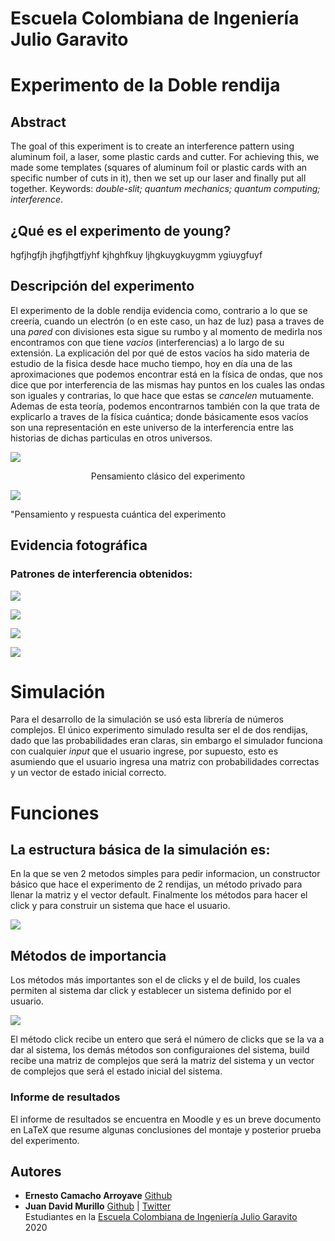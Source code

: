 # Escuela Colombiana de Ingeniería Julio Garavito

# Experimento de la Doble rendija
## Abstract
The goal of this experiment is to create an interference pattern using aluminum foil, a laser, some plastic cards and cutter. For achieving this, we made
some templates (squares of aluminum foil or plastic cards with an specific number of cuts in it), then we set up our laser and finally put all together.
Keywords: *double-slit; quantum mechanics; quantum computing; interference*.

## ¿Qué es el experimento de young?
hgfjhgfjh jhgfjhgtfjyhf kjhghfkuy ljhgkuygkuygmm ygiuygfuyf

## Descripción del experimento
El experimento de la doble rendija evidencia como, contrario a lo que se creería,
cuando un electrón (o en este caso, un haz de luz) pasa a traves de una *pared* con divisiones esta sigue su rumbo y al momento de medirla nos encontramos con que tiene *vacios* (interferencias) a lo largo de su
extensión. 
La explicación del por qué de estos vacíos ha sido materia de estudio de la fisica
desde hace mucho tiempo, hoy en día una de las aproximaciones que podemos encontrar está en la física de ondas, que nos dice que por interferencia de las mismas hay puntos en los cuales las ondas son iguales y contrarias, lo que hace que estas se *cancelen* mutuamente.
Ademas de esta teoría, podemos encontrarnos también con la que trata de explicarlo a traves de la física cuántica; donde básicamente esos vacíos son una representación en este universo de la interferencia entre las historias de dichas particulas en otros universos.


![](https://github.com/ErnestoCamachoA9805/calculadoraComplejos/blob/master/Simulacion/Simulacion/imagenes/Cl%C3%A1sico.jpg)
<p align="center">Pensamiento clásico del experimento</p>
<div align"center">
<img src="https://github.com/ErnestoCamachoA9805/calculadoraComplejos/blob/master/Simulacion/Simulacion/imagenes/Cu%C3%A1ntico.jpg">
<p>"Pensamiento y respuesta cuántica del experimento </p>
</div>


## Evidencia fotográfica
### Patrones de interferencia obtenidos:
![](https://github.com/ErnestoCamachoA9805/calculadoraComplejos/blob/master/Simulacion/Simulacion/imagenes/DosRendijas.PNG)

![](https://github.com/ErnestoCamachoA9805/calculadoraComplejos/blob/master/Simulacion/Simulacion/imagenes/TresRendijas.PNG)

![](https://github.com/ErnestoCamachoA9805/calculadoraComplejos/blob/master/Simulacion/Simulacion/imagenes/CuatroRendijas.PNG)

![](https://github.com/ErnestoCamachoA9805/calculadoraComplejos/blob/master/Simulacion/Simulacion/imagenes/CincoRendijas.PNG)



# Simulación
Para el desarrollo de la simulación se usó esta librería de números complejos. El único experimento simulado resulta ser el de dos
rendijas, dado que las probabilidades eran claras, sin embargo el simulador funciona con cualquier *input* que el usuario 
ingrese, por supuesto, esto es asumiendo que el usuario ingresa una matriz con probabilidades correctas y un vector de estado inicial
correcto.

# Funciones
 ## La estructura básica de la simulación es:
 En la que se ven 2 metodos simples para pedir informacion, un constructor básico que hace el experimento de 2 rendijas, un método privado para llenar la matriz y el vector default. Finalmente los métodos para hacer el click y para construir un sistema que hace el usuario.
 
 ![](https://github.com/ErnestoCamachoA9805/calculadoraComplejos/blob/master/Simulacion/Simulacion/imagenes/EstructuraBasica.PNG) 
 
 ## Métodos de importancia
 Los métodos más importantes son el de clicks y el de build, los cuales permiten al sistema dar click y establecer un sistema definido por el usuario.
 
 ![](https://github.com/ErnestoCamachoA9805/calculadoraComplejos/blob/master/Simulacion/Simulacion/imagenes/MetodosFinales.PNG) 
 
 El método click recibe un entero que será el número de clicks que se la va a dar al sistema, los demás métodos son configuraiones del sistema, build recibe una matriz de complejos que será la matriz del sistema y un vector de complejos que será el estado inicial del sistema.

### Informe de resultados
El informe de resultados se encuentra en Moodle y es un breve documento en LaTeX que resume algunas conclusiones del montaje y posterior prueba del experimento.

## Autores

* **Ernesto Camacho Arroyave** [Github](https://github.com/ErnestoCamachoA9805)
* **Juan David Murillo** [Github](https://github.com/juancho20sp) | [Twitter](https://twitter.com/juancho20sp)<br/>
Estudiantes en la [Escuela Colombiana de Ingeniería Julio Garavito](https://www.escuelaing.edu.co/es/) <br/>
2020 
